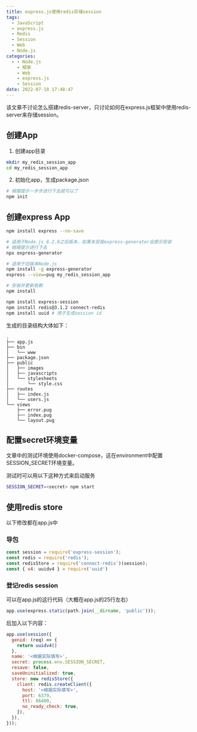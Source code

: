 ```yaml
---
title: express.js使用redis存储session
tags:
  - JavaScript
  - express.js
  - Redis
  - Session
  - Web
  - Node.js
categories:
  - - Node.js
    - 框架
    - Web
    - express.js
    - Session
date: 2022-07-18 17:48:47
---
```



该文章不讨论怎么搭建redis-server，只讨论如何在express.js框架中使用redis-server来存储session。

## 创建App

1. 创建app目录

```bash
mkdir my_redis_session_app
cd my_redis_session_app
```

2. 初始化app，生成package.json

```bash
# 根据提示一步步进行下去就可以了
npm init
```

## 创建express App

```bash
npm install express --no-save

# 适用于Node.js 8.2.0之后版本，如果未安装express-generator会提示安装
# 根据提示进行下去
npx express-generator

# 适用于旧版本Node.js
npm install -g express-generator
express --view=pug my_redis_session_app
```

```bash
# 安装并更新依赖
npm install

npm install express-session
npm install redis@3.1.2 connect-redis
npm install uuid # 用于生成session id
```

生成的目录结构大体如下：

```
.
├── app.js
├── bin
│   └── www
├── package.json
├── public
│   ├── images
│   ├── javascripts
│   └── stylesheets
│       └── style.css
├── routes
│   ├── index.js
│   └── users.js
└── views
    ├── error.pug
    ├── index.pug
    └── layout.pug
```

## 配置secret环境变量

文章中的测试环境使用docker-compose，这在environment中配置SESSION_SECRET环境变量。

测试时可以用以下这种方式来启动服务

```bash
SESSION_SECRET=<secret> npm start
```

## 使用redis store

以下修改都在app.js中

### 导包

```javascript
const session = require('express-session');
const redis = require('redis');
const redisStore = require('connect-redis')(session);
const { v4: uuidv4 } = require('uuid')
```

### 登记redis session

可以在app.js的这行代码（大概在app.js的25行左右）

```javascript
app.use(express.static(path.join(__dirname, 'public')));
```

后加入以下内容：

```javascript
app.use(session({
  genid: (req) => {
    return uuidv4()
  },
  name: '<根据实际填写>',
  secret: process.env.SESSION_SECRET,
  resave: false,
  saveUninitialized: true,
  store: new redisStore({
    client: redis.createClient({
      host: '<根据实际填写>',
      port: 6379,
      ttl: 86400,
      no_ready_check: true,
    }),
  }),
}));
```

